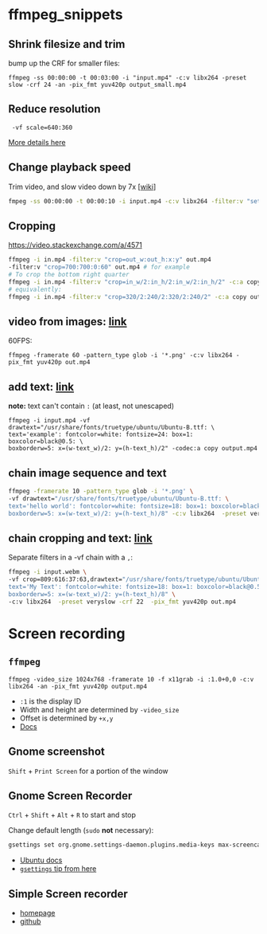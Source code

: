 # ffmpeg_snippets

## Shrink filesize and trim

bump up the CRF for smaller files:

```
ffmpeg -ss 00:00:00 -t 00:03:00 -i "input.mp4" -c:v libx264 -preset slow -crf 24 -an -pix_fmt yuv420p output_small.mp4
```

## Reduce resolution

```
 -vf scale=640:360
```

[More details here](https://trac.ffmpeg.org/wiki/Scaling)

## Change playback speed

Trim video, and slow video down by 7x [[wiki](https://trac.ffmpeg.org/wiki/How%20to%20speed%20up%20/%20slow%20down%20a%20video)]

```bash
fmpeg -ss 00:00:00 -t 00:00:10 -i input.mp4 -c:v libx264 -filter:v "setpts=7*PTS" -preset slow -crf 26 -an -pix_fmt yuv420p output.mp4
```


## Cropping

https://video.stackexchange.com/a/4571

```bash
ffmpeg -i in.mp4 -filter:v "crop=out_w:out_h:x:y" out.mp4
-filter:v "crop=700:700:0:60" out.mp4 # for example
# To crop the bottom right quarter
ffmpeg -i in.mp4 -filter:v "crop=in_w/2:in_h/2:in_w/2:in_h/2" -c:a copy out.mp4
# equivalently:
ffmpeg -i in.mp4 -filter:v "crop=320/2:240/2:320/2:240/2" -c:a copy out.mp4
```

## video from images: [link](https://stackoverflow.com/questions/24961127/how-to-create-a-video-from-images-with-ffmpeg)

60FPS: 

```
ffmpeg -framerate 60 -pattern_type glob -i '*.png' -c:v libx264 -pix_fmt yuv420p out.mp4
```

## add text: [link](https://stackoverflow.com/a/17624103)

**note:** text can't contain `:` (at least, not unescaped) 

```
ffmpeg -i input.mp4 -vf drawtext="/usr/share/fonts/truetype/ubuntu/Ubuntu-B.ttf: \
text='example': fontcolor=white: fontsize=24: box=1: boxcolor=black@0.5: \
boxborderw=5: x=(w-text_w)/2: y=(h-text_h)/2" -codec:a copy output.mp4
```

## chain image sequence and text

```bash
ffmpeg -framerate 10 -pattern_type glob -i '*.png' \
-vf drawtext="/usr/share/fonts/truetype/ubuntu/Ubuntu-B.ttf: \
text='hello world': fontcolor=white: fontsize=18: box=1: boxcolor=black@0.5: \
boxborderw=5: x=(w-text_w)/2: y=(h-text_h)/8" -c:v libx264  -preset veryslow -crf 22  -pix_fmt yuv420p ../videoname.mp4
```

## chain cropping and text: [link](https://trac.ffmpeg.org/wiki/FilteringGuide#FiltergraphChainFilterrelationship)

Separate filters in a -vf chain with a `,`: 

```bash
ffmpeg -i input.webm \
-vf crop=809:616:37:63,drawtext="/usr/share/fonts/truetype/ubuntu/Ubuntu-B.ttf: \
text='My Text': fontcolor=white: fontsize=18: box=1: boxcolor=black@0.5: \
boxborderw=5: x=(w-text_w)/2: y=(h-text_h)/8" \
-c:v libx264  -preset veryslow -crf 22  -pix_fmt yuv420p out.mp4
```

# Screen recording

## `ffmpeg`

```
ffmpeg -video_size 1024x768 -framerate 10 -f x11grab -i :1.0+0,0 -c:v libx264 -an -pix_fmt yuv420p output.mp4
```

* `:1` is the display ID
* Width and height are determined by `-video_size`
* Offset is determined by `+x,y`
* [Docs](https://trac.ffmpeg.org/wiki/Capture/Desktop)

## Gnome screenshot

`Shift` + `Print Screen` for a portion of the window

## Gnome Screen Recorder

`Ctrl` + `Shift` + `Alt` + `R` to start and stop

Change default length (`sudo` **not** necessary):

```bash
gsettings set org.gnome.settings-daemon.plugins.media-keys max-screencast-length 45
```

* [Ubuntu docs](https://help.ubuntu.com/stable/ubuntu-help/screen-shot-record.html)
* [`gsettings` tip from here](http://antoine-schellenberger.com/linux/2014/11/03/change-default-screencast-duration-in-gnome-3.html)

## Simple Screen recorder

* [homepage](https://www.maartenbaert.be/simplescreenrecorder/)
* [github](https://github.com/MaartenBaert/ssr)
